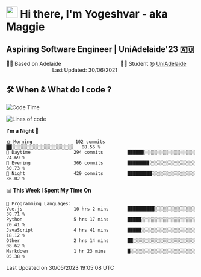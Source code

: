 <h1><img src="https://emojis.slackmojis.com/emojis/images/1531849430/4246/blob-sunglasses.gif?1531849430" width="30"/> Hi there, I'm Yogeshvar - aka Maggie</h1>

## Aspiring Software Engineer | UniAdelaide'23 🇦🇺  
🏂🏻  Based on Adelaide &nbsp;&nbsp;&nbsp;&nbsp;&nbsp;&nbsp;&nbsp;&nbsp;&nbsp;&nbsp;&nbsp;&nbsp;&nbsp;&nbsp;&nbsp;&nbsp;&nbsp;&nbsp;&nbsp;&nbsp;&nbsp;&nbsp;&nbsp;&nbsp;&nbsp;&nbsp;&nbsp;&nbsp;&nbsp;&nbsp;&nbsp;&nbsp;&nbsp;&nbsp;&nbsp;&nbsp;&nbsp;&nbsp;&nbsp;👨‍💻 Student @ [UniAdelaide](https://www.adelaide.edu.au)   &nbsp;&nbsp;&nbsp;&nbsp;&nbsp;&nbsp;&nbsp;&nbsp;&nbsp;&nbsp;&nbsp;&nbsp;&nbsp;&nbsp;&nbsp;&nbsp;&nbsp;&nbsp;&nbsp;&nbsp;&nbsp;&nbsp;&nbsp;&nbsp;&nbsp;&nbsp;&nbsp;&nbsp;&nbsp;&nbsp;&nbsp;Last Updated: 30/06/2021

## 🛠 When & What do I code ?  

<!--START_SECTION:waka-->
![Code Time](http://img.shields.io/badge/Code%20Time-2%2C215%20hrs%2041%20mins-blue)

![Lines of code](https://img.shields.io/badge/From%20Hello%20World%20I%27ve%20Written-4.0%20million%20lines%20of%20code-blue)

**I'm a Night 🦉** 

```text
🌞 Morning                102 commits         ██░░░░░░░░░░░░░░░░░░░░░░░   08.56 % 
🌆 Daytime                294 commits         ██████░░░░░░░░░░░░░░░░░░░   24.69 % 
🌃 Evening                366 commits         ████████░░░░░░░░░░░░░░░░░   30.73 % 
🌙 Night                  429 commits         █████████░░░░░░░░░░░░░░░░   36.02 % 
```


📊 **This Week I Spent My Time On** 

```text
💬 Programming Languages: 
Vue.js                   10 hrs 2 mins       ██████████░░░░░░░░░░░░░░░   38.71 % 
Python                   5 hrs 17 mins       █████░░░░░░░░░░░░░░░░░░░░   20.41 % 
JavaScript               4 hrs 41 mins       █████░░░░░░░░░░░░░░░░░░░░   18.12 % 
Other                    2 hrs 14 mins       ██░░░░░░░░░░░░░░░░░░░░░░░   08.62 % 
Markdown                 1 hr 23 mins        █░░░░░░░░░░░░░░░░░░░░░░░░   05.38 % 
```


 Last Updated on 30/05/2023 19:05:08 UTC
<!--END_SECTION:waka-->
